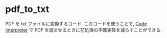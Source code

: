 # pdf_to_txt

PDF を txt ファイルに変換するコード. このコードを使うことで, [Code Interpreter](https://beta.openai.com/docs/introduction/code-interpreter) で PDF を読ませるときに前処理の不確実性を減らすことができる.
